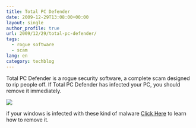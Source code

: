 ```yaml
---
title: Total PC Defender
date: 2009-12-29T13:08:00+00:00
layout: single
author_profile: true
url: 2009/12/29/total-pc-defender/
tags:
  - rogue software
  - scam
lang: en
category: techblog
---
```

Total PC Defender is a rogue security software, a complete scam designed to rip people off. If Total PC Defender has infected your PC, you should remove it immediately.

[![](http://3.bp.blogspot.com/_vaUVXcmC3OI/Szn31WeGyZI/AAAAAAAAAgo/ETjA1xDM_zY/s640/TotalPCDefender_GUI.jpg)](http://3.bp.blogspot.com/_vaUVXcmC3OI/Szn31WeGyZI/AAAAAAAAAgo/ETjA1xDM_zY/s1600-h/TotalPCDefender_GUI.jpg)

if your windows is infected with these kind of malware [Click Here](/knowledge-base/malware/removal/) to learn how to remove it.